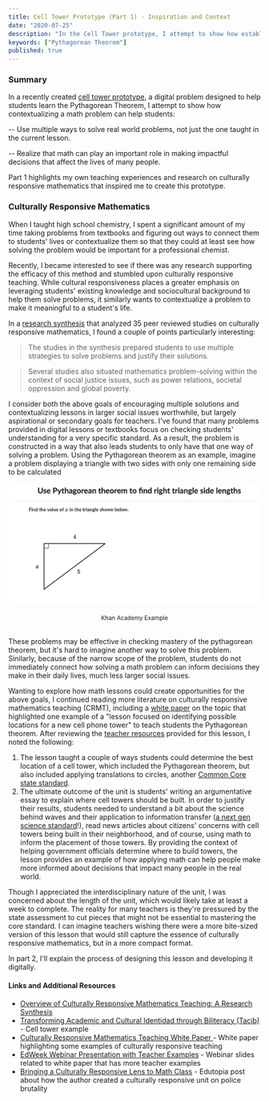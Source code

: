 ```yaml
---
title: Cell Tower Prototype (Part 1) - Inspiration and Context
date: "2020-07-25"
description: "In the Cell Tower prototype, I attempt to show how establishing a real world context for math problems can provide opportunities for students to solve problems in meaningfully different ways and provide a reason for students to collaborate and compare their solutions. This first part highlights the inspiration for creating this prototype and how my research and experiences influenced the final prototype."
keywords: ["Pythagorean Theorem"]
published: true
---
```


### Summary

In a recently created <a href="/prototypes/celltower" target="_blank">cell tower prototype</a>, a digital problem designed to help students learn the Pythagorean Theorem, I attempt to show how contextualizing a math problem can help students:

-- Use multiple ways to solve real world problems, not just the one taught in the current lesson.

-- Realize that math can play an important role in making impactful decisions that affect the lives of many people.

Part 1 highlights my own teaching experiences and research on culturally responsive mathematics that inspired me to create this prototype.

### Culturally Responsive Mathematics

When I taught high school chemistry, I spent a significant amount of my time taking problems from textbooks and figuring out ways to connect them to students' lives or contextualize them so that they could at least see how solving the problem would be important for a professional chemist.

Recently, I became interested to see if there was any research supporting the efficacy of this method and stumbled upon culturally responsive teaching. While cultural responsiveness places a greater emphasis on leveraging students' existing knowledge and sociocultural background to help them solve problems, it similarly wants to contextualize a problem to make it meaningful to a student's life.

In a <a href="https://news.ku.edu/2019/04/19/study-examines-benefits-teaching-math-culturally-responsive-ways" target="_blank">research synthesis</a> that analyzed 35 peer reviewed studies on culturally responsive mathematics, I found a couple of points particularly interesting:

> The studies in the synthesis prepared students to use multiple strategies to solve problems and justify their solutions.

> Several studies also situated mathematics problem-solving within the context of social justice issues, such as power relations, societal oppression and global poverty.

I consider both the above goals of encouraging multiple solutions and contextualizing lessons in larger social issues worthwhile, but largely aspirational or secondary goals for teachers. I've found that many problems provided in digital lessons or textbooks focus on checking students' understanding for a very specific standard. As a result, the problem is constructed in a way that also leads students to only have that one way of solving a problem. Using the Pythagorean theorem as an example, imagine a problem displaying a triangle with two sides with only one remaining side to be calculated

![Khan Academy Example](./khan_academy_pythagorean_theorem.png)

<center><small>Khan Academy Example</small></center>
<br />
<p>These problems may be effective in checking mastery of the pythagorean theorem, but it's hard to imagine another way to solve this problem. Sinilarly, because of the narrow scope of the problem, students do not immediately connect how solving a math problem can inform decisions they make in their daily lives, much less larger social issues.

Wanting to explore how math lessons could create opportunities for the above goals, I continued reading more literature on culturally responsive mathematics teaching (CRMT), including a <a href="https://www.curriculumassociates.com/-/media/mainsite/files/ready-classroom-mathematics/ready-classroom-mathematics-cultural-responsiveness-whitepaper-2019.pdf" target="_blank">white paper</a> on the topic that highlighted one example of a "lesson focused on identifying possible locations for a new cell phone tower" to teach students the Pythagorean theorem. After reviewing the <a href="https://www.scribd.com/document/366617413/tacib-cell-towers-unit?secret_password=QSO3ygjBeFnOFdO3seZ4#from_embed" target="_blank">teacher resources</a> provided for this lesson, I noted the following:

1. The lesson taught a couple of ways students could determine the best location of a cell tower, which included the Pythagorean theorem, but also included applying translations to circles, another <a href="http://www.corestandards.org/Math/Content/8/G/A/2/" target="_blank"> Common Core state standard</a>.
1. The ultimate outcome of the unit is students' writing an argumentative essay to explain where cell towers should be built. In order to justify their results, students needed to understand a bit about the science behind waves and their application to information transfer (<a href="https://www.nextgenscience.org/dci-arrangement/ms-ps4-waves-and-their-applications-technologies-information-transfer" target="_blank">a next gen science standard</a>!), read news articles about citizens' concerns with cell towers being built in their neighborhood, and of course, using math to inform the placement of those towers. By providing the context of helping government officials determine where to build towers, the lesson provides an example of how applying math can help people make more informed about decisions that impact many people in the real world.

Though I appreciated the interdisciplinary nature of the unit, I was concerned about the length of the unit, which would likely take at least a week to complete. The reality for many teachers is they're pressured by the state assessment to cut pieces that might not be essential to mastering the core standard. I can imagine teachers wishing there were a more bite-sized version of this lesson that would still capture the essence of culturally responsive mathematics, but in a more compact format.

In part 2, I'll explain the process of designing this lesson and developing it digitally.

#### Links and Additional Resources

- <a href="https://news.ku.edu/2019/04/19/study-examines-benefits-teaching-math-culturally-responsive-ways" target="_blank">Overview of Culturally Responsive Mathematics Teaching: A Research Synthesis</a>
- <a href="https://www.scribd.com/document/366617413/tacib-cell-towers-unit?secret_password=QSO3ygjBeFnOFdO3seZ4#from_embed" target="_blank">Transforming Academic and Cultural Identidad through Biliteracy (Tacib)</a> - Cell tower example
- <a href="https://www.curriculumassociates.com/-/media/mainsite/files/ready-classroom-mathematics/ready-classroom-mathematics-cultural-responsiveness-whitepaper-2019.pdf" target="_blank">Culturally Responsive Mathematics Teaching White Paper </a> - White paper highlighting some examples of culturally responsive teaching
- <a href="https://secure.edweek.org/media/181113presentation.pdf" target="_blank">EdWeek Webinar Presentation with Teacher Examples</a> - Webinar slides related to white paper that has more teacher examples
- <a href="https://www.edutopia.org/article/bringing-culturally-responsive-lens-math-class" target="_blank">Bringing a Culturally Responsive Lens to Math Class</a> - Edutopia post about how the author created a culturally responsive unit on police brutality
